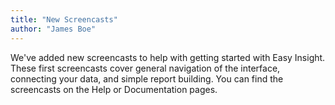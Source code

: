 ```yaml
---
title: "New Screencasts"
author: "James Boe"
---
```

We've added new screencasts to help with getting started with Easy Insight.<!--more--> These first screencasts cover general navigation of the interface, connecting your data, and simple report building. You can find the screencasts on the Help or Documentation pages.